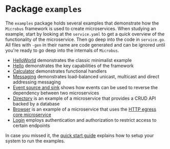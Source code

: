 # Package `examples`

The `examples` package holds several examples that demonstrate how the `Microbus` framework is used to create microservices. When studying an example, start by looking at the `service.yaml` to get a quick overview of the functionality of the microservice. Then go deep into the code in `service.go`. All files with `-gen` in their name are code generated and can be ignored until you're ready to go deep into the internals of `Microbus`.

* [HelloWorld](../structure//examples-helloworld.md) demonstrates the classic minimalist example
* [Hello](../structure/examples-hello.md) demonstrates the key capabilities of the framework
* [Calculator](../structure/examples-calculator.md) demonstrates functional handlers
* [Messaging](../structure/examples-messaging.md) demonstrates load-balanced unicast, multicast and direct addressing messaging
* [Event source and sink](../structure/examples-events.md) shows how events can be used to reverse the dependency between two microservices
* [Directory](../structure/examples-directory.md) is an example of a microservice that provides a CRUD API backed by a database
* [Browser](../structure/examples-browser.md) is an example of a microservice that uses the [HTTP egress core microservice](../structure/coreservices-httpegress.md)
* [Login](../structure/examples-login.md) employs authentication and authorization to restrict access to certain endpoints

In case you missed it, the [quick start guide](../howto/quick-start.md) explains how to setup your system to run the examples.
